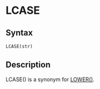 
# LCASE

## Syntax


```
LCASE(str)
```

## Description


LCASE() is a synonym for [LOWER()](lower.md).

